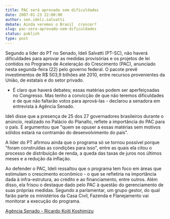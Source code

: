 ```yaml
---
title: PAC será aprovado sem dificuldades
date: 2007-01-23 22:00:00
author: sen.ideli.salvatti
debate: Ainda veremos o Brasil  crescer?
slug: pac-sera-aprovado-sem-dificuldades
status: publish 
type: post
---
```


Segundo a líder do PT no Senado, Ideli Salvatti (PT-SC), não haverá dificuldades para aprovar as medidas provisórias e os projetos de lei contidos no Programa de Aceleração do Crescimento (PAC), anunciado nesta segunda-feira (22) pelo governo federal. O pacote prevê investimentos de R$ 503,9 bilhões até 2010, entre recursos provenientes da União, de estatais e do setor privado.  
  
- É claro que haverá debates; essas matérias podem ser aperfeiçoadas no Congresso. Mas tenho a convicção de que não teremos dificuldades e de que não faltarão votos para aprová-las - declarou a senadora em entrevista à Agência Senado.  
  
Ideli disse que a presença de 25 dos 27 governadores brasileiros durante o anúncio, realizado no Palácio do Planalto, reflete a importância do PAC para o país. E argumentou que "quem se opuser a essas matérias sem motivos sólidos estará na contramão do desenvolvimento do país".  
  
A líder do PT afirmou ainda que o programa só se tornou possível porque "foram construídas as condições para isso", entre as quais ela citou o processo de distribuição de renda, a queda das taxas de juros nos últimos meses e a redução da inflação.  
  
Ao defender o PAC, Ideli ressaltou que o programa tem foco em áreas que estimulam o crescimento econômico - o que se refletiria na importância dada à infra-estrutura, ao crédito e ao financiamento, entre outros. Além disso, ela frisou o destaque dado pelo PAC à questão do gerenciamento de suas próprias medidas. Segundo a parlamentar, um grupo gestor, do qual farão parte os ministérios da Casa Civil, Fazenda e Flanejamento vai monitorar a execução do programa.  
  
[Agência Senado - Ricardo Koiti Koshimizu](http://www.senado.gov.br/agencia/verNoticia.aspx?codNoticia=60620&codAplicativo=2)
